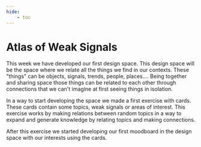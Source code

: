 ```yaml
---
hide:
    - toc
---
```


# Atlas of Weak Signals

This week we have developed our first design space. This design space will be the space where we relate all the things we find in our contexts. These "things" can be objects, signals, trends, people, places.... Being together and sharing space those things can be related to each other through connections that we can't imagine at first seeing things in isolation. 

In a way to start developing the space we made a first exercise with cards. These cards contain some topics, weak signals or areas of interest. This exercise works by making relations between random topics in a way to expand and generate knowledge by relating topics and making connections.

After this exercise we started developing our first moodboard in the design space with our interests using the cards. 

